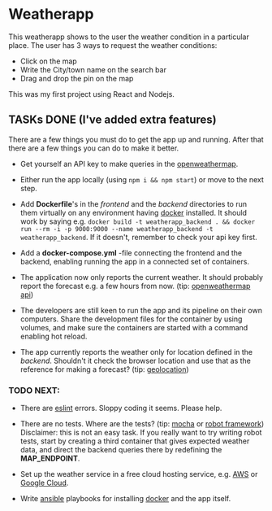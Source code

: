 # Weatherapp

This weatherapp shows to the user the weather condition in a particular place. The user has 3 ways to request the weather conditions:
* Click on the map
* Write the City/town name on the search bar
* Drag and drop the pin on the map

This was my first project using React and Nodejs.

## TASKs DONE (I've added extra features)

There are a few things you must do to get the app up and running. After that there are a few things you can do to make it better.

* Get yourself an API key to make queries in the [openweathermap](http://openweathermap.org/).

* Either run the app locally (using `npm i && npm start`) or move to the next step.

* Add **Dockerfile**'s in the *frontend* and the *backend* directories to run them virtually on any environment having [docker](https://www.docker.com/) installed. It should work by saying e.g. `docker build -t weatherapp_backend . && docker run --rm -i -p 9000:9000 --name weatherapp_backend -t weatherapp_backend`. If it doesn't, remember to check your api key first.

* Add a **docker-compose.yml** -file connecting the frontend and the backend, enabling running the app in a connected set of containers.

* The application now only reports the current weather. It should probably report the forecast e.g. a few hours from now. (tip: [openweathermap api](https://openweathermap.org/forecast5))

* The developers are still keen to run the app and its pipeline on their own computers. Share the development files for the container by using volumes, and make sure the containers are started with a command enabling hot reload.

* The app currently reports the weather only for location defined in the *backend*. Shouldn't it check the browser location and use that as the reference for making a forecast? (tip: [geolocation](https://developer.mozilla.org/en-US/docs/Web/API/Geolocation/Using_geolocation))

### TODO NEXT:

* There are [eslint](http://eslint.org/) errors. Sloppy coding it seems. Please help.

* There are no tests. Where are the tests? (tip: [mocha](https://mochajs.org/) or [robot framework](http://robotframework.org/)) Disclaimer: this is not an easy task. If you really want to try writing robot tests, start by creating a third container that gives expected weather data, and direct the backend queries there by redefining the **MAP_ENDPOINT**.

* Set up the weather service in a free cloud hosting service, e.g. [AWS](https://aws.amazon.com/free/) or [Google Cloud](https://cloud.google.com/free/).

* Write [ansible](http://docs.ansible.com/ansible/intro.html) playbooks for installing [docker](https://www.docker.com/) and the app itself.
